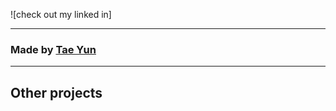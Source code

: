![check out my linked in]

---

### Made by [Tae Yun](https://www.github.com/koolung)




---

## Other projects

  


